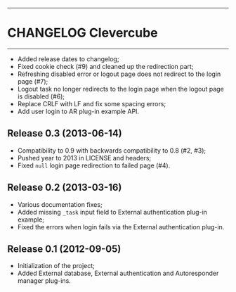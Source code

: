 ------------------------------------------------------------------------
CHANGELOG Clevercube
========================================================================
------------------------------------------------------------------------

- Added release dates to changelog;
- Fixed cookie check (#9) and cleaned up the redirection part;
- Refreshing disabled error or logout page does not redirect to the
  login page (#7);
- Logout task no longer redirects to the login page when the logout page
  is disabled (#6);
- Replace CRLF with LF and fix some spacing errors;
- Add user login to AR plug-in example API.

Release 0.3 (2013-06-14)
------------------------
- Compatibility to 0.9 with backwards compatibility to 0.8 (#2, #3);
- Pushed year to 2013 in LICENSE and headers;
- Fixed `null` login page redirection to failed page (#4).

Release 0.2 (2013-03-16)
------------------------
- Various documentation fixes;
- Added missing `_task` input field to External authentication plug-in
  example;
- Fixed the errors when login fails via the External authentication
  plug-in.

Release 0.1 (2012-09-05)
------------------------
- Initialization of the project;
- Added External database, External authentication and Autoresponder
  manager plug-ins.
